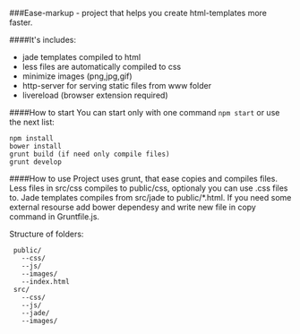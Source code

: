 ###Ease-markup - project that helps you create html-templates more faster.

####It's includes:
 * jade templates compiled to html
 * less files are automatically compiled to css
 * minimize images (png,jpg,gif)
 * http-server for serving static files from www folder
 * livereload (browser extension required)

####How to start
You can start only with one command `npm start`
or use the next list: 
```
npm install
bower install
grunt build (if need only compile files)
grunt develop
```

####How to use
Project uses grunt, that ease copies and compiles files. Less files in src/css compiles to public/css, optionaly you can use .css files to. Jade templates compiles from src/jade to public/*.html. 
If you need some external resourse add bower dependesy and write new file in copy command in Gruntfile.js.

Structure of folders: 
```
 public/
   --css/
   --js/
   --images/
   --index.html
 src/
   --css/
   --js/
   --jade/
   --images/
```
